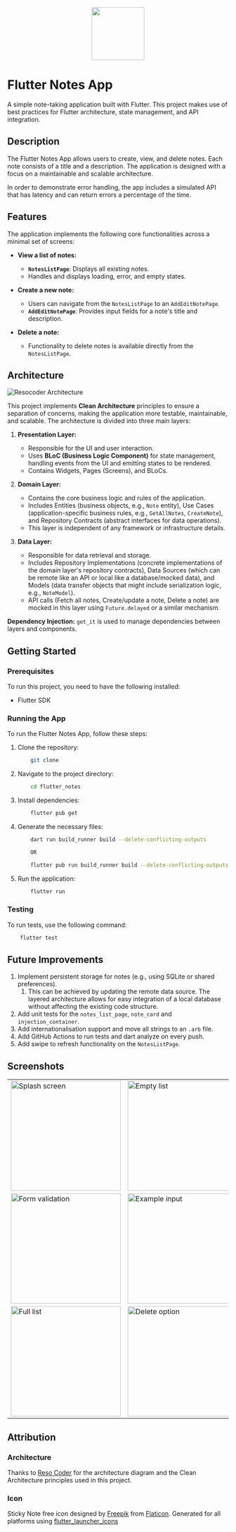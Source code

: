 <div align="center"><img src="assets/icon/app_icon.png" width=120/></div>

# Flutter Notes App

A simple note-taking application built with Flutter. This project makes use of best practices for Flutter architecture, state management, and API integration.

## Description

The Flutter Notes App allows users to create, view, and delete notes. Each note consists of a title and a description. The application is designed with a focus on a maintainable and scalable architecture.

In order to demonstrate error handling, the app includes a simulated API that has latency and can return errors a percentage of the time.

## Features

The application implements the following core functionalities across a minimal set of screens:

*   **View a list of notes:**
    *   **`NotesListPage`**: Displays all existing notes.
    *   Handles and displays loading, error, and empty states.

*   **Create a new note:**
    *   Users can navigate from the `NotesListPage` to an `AddEditNotePage`.
    *   **`AddEditNotePage`**: Provides input fields for a note's title and description.
  
*   **Delete a note:**
    *   Functionality to delete notes is available directly from the `NotesListPage`.

## Architecture

![Resocoder Architecture](/docs/arch_reso.webp)

This project implements **Clean Architecture** principles to ensure a separation of concerns, making the application more testable, maintainable, and scalable. The architecture is divided into three main layers:

1.  **Presentation Layer:**
    *   Responsible for the UI and user interaction.
    *   Uses **BLoC (Business Logic Component)** for state management, handling events from the UI and emitting states to be rendered.
    *   Contains Widgets, Pages (Screens), and BLoCs.
  
2.  **Domain Layer:**
    *   Contains the core business logic and rules of the application.
    *   Includes Entities (business objects, e.g., `Note` entity), Use Cases (application-specific business rules, e.g., `GetAllNotes`, `CreateNote`), and Repository Contracts (abstract interfaces for data operations).
    *   This layer is independent of any framework or infrastructure details.
  
3.  **Data Layer:**
    *   Responsible for data retrieval and storage.
    *   Includes Repository Implementations (concrete implementations of the domain layer's repository contracts), Data Sources (which can be remote like an API or local like a database/mocked data), and Models (data transfer objects that might include serialization logic, e.g., `NoteModel`).
    *   API calls (Fetch all notes, Create/update a note, Delete a note) are mocked in this layer using `Future.delayed` or a similar mechanism.

**Dependency Injection:** `get_it` is used to manage dependencies between layers and components.

## Getting Started

### Prerequisites

To run this project, you need to have the following installed:
-   Flutter SDK 

### Running the App

To run the Flutter Notes App, follow these steps:
1.  Clone the repository:
    ```bash
        git clone
    ```

2.  Navigate to the project directory:
    ```bash
        cd flutter_notes
    ```

3.  Install dependencies:
    ```bash
        flutter pub get
    ```

4. Generate the necessary files:
    ```bash
        dart run build_runner build --delete-conflicting-outputs

        OR 

        flutter pub run build_runner build --delete-conflicting-outputs
    ```

5.  Run the application:
    ```bash
        flutter run
    ```

### Testing
To run tests, use the following command:
```bash
    flutter test
```

## Future Improvements

1.  Implement persistent storage for notes (e.g., using SQLite or shared preferences).
    1.  This can be achieved by updating the remote data source.  The layered architecture allows for easy integration of a local database without affecting the existing code structure.
2.  Add unit tests for the `notes_list_page`, `note_card` and `injection_container`.
3.  Add internationalisation support and move all strings to an `.arb` file.
4.  Add GitHub Actions to run tests and dart analyze on every push.
5.  Add swipe to refresh functionality on the `NotesListPage`.

## Screenshots

<table>
  <tr>
    <td><img src="docs/screenshots/6.png" alt="Splash screen" width="250"/></td>
    <td><img src="docs/screenshots/1.png" alt="Empty list" width="250"/></td>
    <td><img src="docs/screenshots/2.png" alt="Error screen" width="250"/></td>
  </tr>
  <tr>
    <td><img src="docs/screenshots/10.png" alt="Form validation" width="250"/></td>
    <td><img src="docs/screenshots/3.png" alt="Example input" width="250"/></td>
    <td><img src="docs/screenshots/5.png" alt="Snackbar confirmation" width="250"/></td>
  </tr>
  <tr>
    <td><img src="docs/screenshots/0.png" alt="Full list" width="250"/></td>
    <td><img src="docs/screenshots/7.png" alt="Delete option" width="250"/></td>
    <td><img src="docs/screenshots/8.png" alt="Delete confirmation" width="250"/></td>
  </tr>
</table>

## Attribution

### Architecture

Thanks to [Reso Coder](https://resocoder.com/flutter-clean-architecture/) for the architecture diagram and the Clean Architecture principles used in this project.

### Icon

Sticky Note free icon designed by [Freepik](https://www.flaticon.com/free-icon/sticky-note_5942791?term=note) from [Flaticon](https://www.flaticon.com/). Generated for all platforms using [flutter_launcher_icons](https://pub.dev/packages/flutter_launcher_icons)